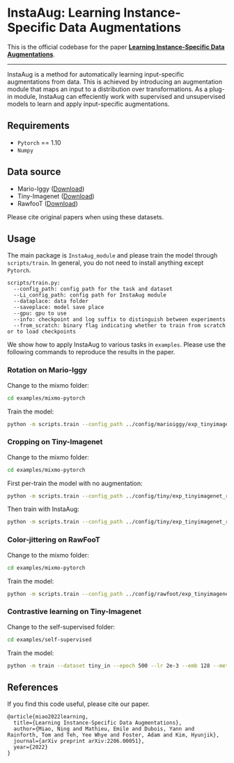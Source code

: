 # InstaAug: Learning Instance-Specific Data Augmentations
This is the official codebase for the paper [**Learning Instance-Specific Data Augmentations**](https://arxiv.org/pdf/2206.00051.pdf). 

--------------------
InstaAug is a method for automatically learning input-specific augmentations from data. This is achieved by introducing an augmentation module that maps an input to a distribution over transformations. As a plug-in module, InstaAug can effeciently work with supervised and unsupervised models to learn and apply input-specific augmentations.

## Requirements
* `Pytorch` == 1.10
* `Numpy`  

## Data source 
* Mario-Iggy ([Download](https://github.com/g-benton/learning-invariances/tree/master/experiments/mario-iggy))
* Tiny-Imagenet ([Download](http://cs231n.stanford.edu/tiny-imagenet-200.zip))
* RawfooT ([Download](http://projects.ivl.disco.unimib.it/minisites/rawfoot/))  

Please cite original papers when using these datasets.

## Usage
The main package is `InstaAug_module` and please train the model through `scripts/train`. In general, you do not need to install anything except `Pytorch`.
```
scripts/train.py:
  --config_path: config path for the task and dataset 
  --Li_config_path: config path for InstaAug module
  --dataplace: data folder
  --saveplace: model save place 
  --gpu: gpu to use
  --info: checkpoint and log suffix to distinguish between experiments
  --from_scratch: binary flag indicating whether to train from scratch or to load checkpoints
```

We show how to apply InstaAug to various tasks in `examples`. Please use the following commands to reproduce the results in the paper.

### Rotation on Mario-Iggy


Change to the mixmo folder:
```sh
cd examples/mixmo-pytorch
```

Train the model:
```sh
python -m scripts.train --config_path ../config/marioiggy/exp_tinyimagenet_res18_1net_standard_bar1_test.yaml --dataplace ../../data/ --saveplace model_marioiggy/ --gpu 0 --info test --from_scratch --Li_config_path ../../InstaAug_module/configs/config_rotation_supervised.yaml
```

### Cropping on Tiny-Imagenet
Change to the mixmo folder:
```sh
cd examples/mixmo-pytorch
```

First per-train the model with no augmentation: 
```sh
python -m scripts.train --config_path ../config/tiny/exp_tinyimagenet_res18_1net_standard_bar1_test_pretrain.yaml --dataplace ../../data/ --saveplace model_tiny/ --gpu 5 --info memory --from_scratch --max_tolerance 10
```

Then train with InstaAug:
```sh
python -m scripts.train --config_path ../config/tiny/exp_tinyimagenet_res18_1net_standard_bar1_test.yaml --dataplace ../../data --saveplace model_tiny/ --gpu 0 --info test --from_scratch --Li_config_path ../../InstaAug_module/configs/config_crop_supervised.yaml --max_tolerance 10 -checkpoint model_tiny/exp_tinyimagenet_res18_1net_testmemory/checkpoint_epoch_010.ckpt
```

### Color-jittering on RawFooT
Change to the mixmo folder:
```sh
cd examples/mixmo-pytorch
```

Train the model:
```sh
python -m scripts.train --config_path ../config/rawfoot/exp_tinyimagenet_res18_1net_standard_bar1_test_pretrain.yaml --dataplace ../../data/ --saveplace model_rawfoot/ --gpu 0 --info test --from_scratch --Li_config_path ../../InstaAug_module/configs/config_color_jittering_supervised.yaml
```

### Contrastive learning on Tiny-Imagenet
Change to the self-supervised folder:
```sh
cd examples/self-supervised
```

Train the model:
```sh
python -m train --dataset tiny_in --epoch 500 --lr 2e-3 --emb 128 --method contrastive--model_folder model/test --Li_config_path ../../InstaAug_module/configs/config_crop_contrastive.yaml--eval_every 50 --crop_s0 1.0 --crop_s1 1.0 --crop_r0 1.0 --crop_r1 1.0 --wandb_name test --entropy_weights 0.003 --num_workers 4 --target_entropy 3.7
```

## References
If you find this code useful, please cite our paper.
```
@article{miao2022learning,
  title={Learning Instance-Specific Data Augmentations},
  author={Miao, Ning and Mathieu, Emile and Dubois, Yann and Rainforth, Tom and Teh, Yee Whye and Foster, Adam and Kim, Hyunjik},
  journal={arXiv preprint arXiv:2206.00051},
  year={2022}
}
```
